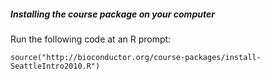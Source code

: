 ##### Installing the course package on your computer

Run the following code at an R prompt:

	source("http://bioconductor.org/course-packages/install-SeattleIntro2010.R")

